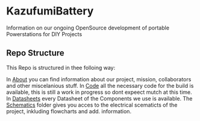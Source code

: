 # KazufumiBattery
Information on our ongoing OpenSource development of portable Powerstations for DIY Projects
## Repo Structure 
This Repo is structured in thee folloing way: 

In [About](About/) you can find information about our project, mission, collaborators and other miscelanious stuff. 
In [Code](Code/) all the necessary code for the build is available, this is still a work in progress so dont expeect mutch at this time. 
In [Datasheets](Datasheets/) every Datasheet of the Components we use is available. The [Schematics](Schematics/) folder gives you acces to the electrical scematicts of the project, inkluding flowcharts and add. information. 
